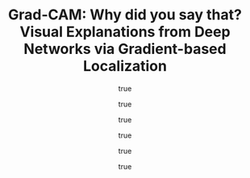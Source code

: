 ---
arxiv: 1610.02391
author:
- family: Selvaraju
  given: Ramprasaath R.
  institute: Virginia Tech
- family: Das
  given: Abhishek
  institute: Virginia Tech
- family: Vedantam
  given: Ramakrishna
  institute: Virginia Tech
- family: Cogswell
  given: Michael
  institute: Virginia Tech
- family: Parikh
  given: Devi
  institute: Georgia Tech
- family: Batra
  given: Dhruv
  institute: Georgia Tech
categories:
- selvaraju16a
keyname: selvaraju16a
layout: refuses
section: pre
title: 'Grad-CAM: Why did you say that? Visual Explanations from Deep Networks via
  Gradient-based Localization'
---